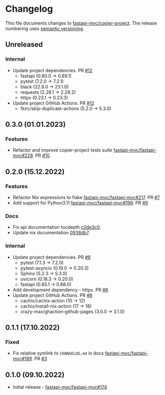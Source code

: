 # Changelog

This file documents changes to [fastapi-mvc/copier-project](https://github.com/fastapi-mvc/copier-project). The release numbering uses [semantic versioning](http://semver.org).

## Unreleased

### Internal

* Update project dependencies. PR [#12](https://github.com/fastapi-mvc/copier-project/pull/12)
  * fastapi (0.80.0 -> 0.89.1)
  * pytest (7.2.0 -> 7.2.1)
  * black (22.8.0 -> 23.1.0)
  * requests (2.28.1 -> 2.28.2)
  * httpx (0.23.1 -> 0.23.3)
* Update project GitHub Actions. PR [#12](https://github.com/fastapi-mvc/copier-project/pull/12)
  * fkirc/skip-duplicate-actions (5.2.0 -> 5.3.0)

## 0.3.0 (01.01.2023)

### Features

* Refactor and improve copier-project tests suite [fastapi-mvc/fastapi-mvc#228](https://github.com/fastapi-mvc/fastapi-mvc/issues/228). PR [#10](https://github.com/fastapi-mvc/copier-project/pull/10)

## 0.2.0 (15.12.2022)

### Features

* Refactor Nix expressions to flake [fastapi-mvc/fastapi-mvc#217](https://github.com/fastapi-mvc/fastapi-mvc/issues/217). PR [#7](https://github.com/fastapi-mvc/copier-project/pull/7)
* Add support for Python3.11 [fastapi-mvc/fastapi-mvc#199](https://github.com/fastapi-mvc/fastapi-mvc/issues/199). PR [#9](https://github.com/fastapi-mvc/copier-project/pull/9)

### Docs

* Fix api documentation tocdepth [c0de3c0](https://github.com/fastapi-mvc/copier-project/commit/c0de3c07f47dee42cb6ffa974e89e4021d737c38).
* Update nix documentation [0938db7](https://github.com/fastapi-mvc/copier-project/commit/0938db7b519b675a14bba968db9833e013ddc3cc).

### Internal

* Update project dependencies. PR [#8](https://github.com/fastapi-mvc/copier-project/pull/8)
  * pytest (7.1.3 -> 7.2.0)
  * pytest-asyncio (0.19.0 -> 0.20.3)
  * Sphinx (5.2.3 -> 5.3.0)
  * uvicorn (0.18.3 -> 0.20.0)
  * fastapi (0.85.1 -> 0.88.0)
* Add development dependency - httpx. PR [#8](https://github.com/fastapi-mvc/copier-project/pull/8)
* Update project GitHub Actions. PR [#8](https://github.com/fastapi-mvc/copier-project/pull/8)
  * cachix/cachix-action (10 -> 12)
  * cachix/install-nix-action (17 -> 18)
  * crazy-max/ghaction-github-pages (3.0.0 -> 3.1.0)

## 0.1.1 (17.10.2022)

### Fixed

* Fix relative symlink to `CHANGELOG.md` in docs [fastapi-mvc/fastapi-mvc#189](https://github.com/fastapi-mvc/fastapi-mvc/issues/189). PR [#3](https://github.com/fastapi-mvc/copier-project/pull/3)

## 0.1.0 (09.10.2022)

* Initial release - [fastapi-mvc/fastapi-mvc#174](https://github.com/fastapi-mvc/fastapi-mvc/issues/174)
